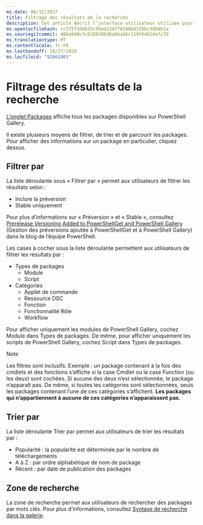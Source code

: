 ```yaml
---
ms.date: 06/12/2017
title: Filtrage des résultats de la recherche
description: Cet article décrit l’interface utilisateur utilisée pour filtrer le contenu dans PowerShell Gallery.
ms.openlocfilehash: cc375f3ddb35c95ed134776500bd326bc3db6b1a
ms.sourcegitcommit: 488a940c7c828820b36a6ba56c119f64614afc29
ms.translationtype: HT
ms.contentlocale: fr-FR
ms.lasthandoff: 10/27/2020
ms.locfileid: "92661401"
---
```

# <a name="filtering-search-results"></a>Filtrage des résultats de la recherche

[L’onglet Packages](https://www.powershellgallery.com/packages) affiche tous les packages disponibles sur PowerShell Gallery.

Il existe plusieurs moyens de filtrer, de trier et de parcourir les packages. Pour afficher des informations sur un package en particulier, cliquez dessus.

## <a name="filter-by"></a>Filtrer par

La liste déroulante sous « Filtrer par » permet aux utilisateurs de filtrer les résultats selon :

- Inclure la préversion
- Stable uniquement

Pour plus d’informations sur « Préversion » et « Stable », consultez [Prerelease Versioning Added to PowerShellGet and PowerShell Gallery](https://blogs.msdn.microsoft.com/powershell/2017/12/05/prerelease-versioning-added-to-powershellget-and-powershell-gallery/) (Gestion des préversions ajoutée à PowerShellGet et à PowerShell Gallery) dans le blog de l’équipe PowerShell.

Les cases à cocher sous la liste déroulante permettent aux utilisateurs de filtrer les résultats par :

- Types de packages
  - Module
  - Script
- Catégories
  - Applet de commande
  - Ressource DSC
  - Fonction
  - Fonctionnalité Rôle
  - Workflow

Pour afficher uniquement les modules de PowerShell Gallery, cochez Module dans Types de packages. De même, pour afficher uniquement les scripts de PowerShell Gallery, cochez Script dans Types de packages.

> [!NOTE]
> Les filtres sont inclusifs. Exemple : un package contenant à la fois des cmdlets et des fonctions s’affiche si la case Cmdlet ou la case Function (ou les deux) sont cochées. Si aucune des deux n’est sélectionnée, le package n’apparaît pas. De même, si toutes les catégories sont sélectionnées, seuls les packages contenant l’une de ces catégories s’affichent. **Les packages qui n’appartiennent à aucune de ces catégories n’apparaissent pas.**

## <a name="sort-by"></a>Trier par

La liste déroulante Trier par permet aux utilisateurs de trier les résultats par :

- Popularité : la popularité est déterminée par le nombre de téléchargements
- A à Z : par ordre alphabétique de nom de package
- Récent : par date de publication des packages

## <a name="search-box"></a>Zone de recherche

La zone de recherche permet aux utilisateurs de rechercher des packages par mots clés.
Pour plus d’informations, consultez [Syntaxe de recherche dans la galerie](search-syntax.md).
